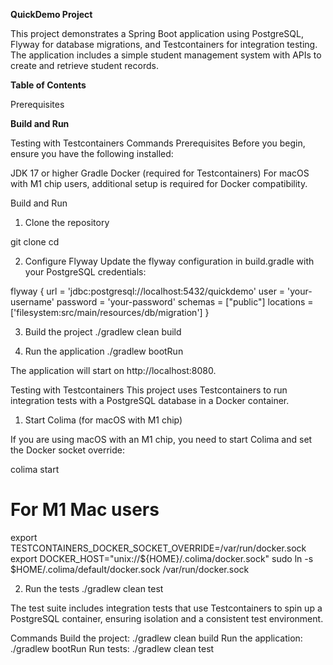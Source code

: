 **QuickDemo Project**

This project demonstrates a Spring Boot application using PostgreSQL, Flyway for database migrations, and Testcontainers for integration testing. The application includes a simple student management system with APIs to create and retrieve student records.

**Table of Contents**

Prerequisites

**Build and Run**

Testing with Testcontainers
Commands
Prerequisites
Before you begin, ensure you have the following installed:

JDK 17 or higher
Gradle
Docker (required for Testcontainers)
For macOS with M1 chip users, additional setup is required for Docker compatibility.

Build and Run
1. Clone the repository

git clone <repository-url>
cd <repository-directory>

2. Configure Flyway
Update the flyway configuration in build.gradle with your PostgreSQL credentials:

flyway {
    url = 'jdbc:postgresql://localhost:5432/quickdemo'
    user = 'your-username'
    password = 'your-password'
    schemas = ["public"]
    locations = ['filesystem:src/main/resources/db/migration']
}

3. Build the project
./gradlew clean build

4. Run the application
./gradlew bootRun


The application will start on http://localhost:8080.

Testing with Testcontainers
This project uses Testcontainers to run integration tests with a PostgreSQL database in a Docker container.

1. Start Colima (for macOS with M1 chip)

If you are using macOS with an M1 chip, you need to start Colima and set the Docker socket override:

colima start

# For M1 Mac users
export TESTCONTAINERS_DOCKER_SOCKET_OVERRIDE=/var/run/docker.sock
export DOCKER_HOST="unix://${HOME}/.colima/docker.sock"
sudo ln -s $HOME/.colima/default/docker.sock /var/run/docker.sock


2. Run the tests
./gradlew clean test


The test suite includes integration tests that use Testcontainers to spin up a PostgreSQL container, ensuring isolation and a consistent test environment.

Commands
Build the project: ./gradlew clean build
Run the application: ./gradlew bootRun
Run tests: ./gradlew clean test


